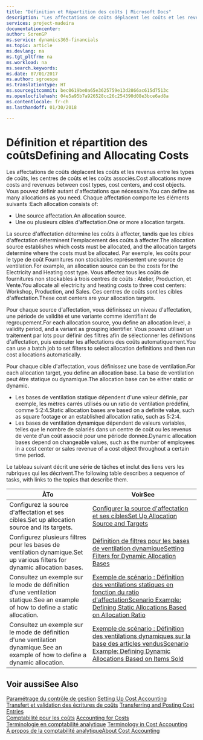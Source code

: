 ```yaml
---
title: "Définition et Répartition des coûts | Microsoft Docs"
description: "Les affectations de coûts déplacent les coûts et les revenus entre les types de coûts, les centres de coûts et les coûts associés. Vous pouvez définir autant d'affectations que nécessaire."
services: project-madeira
documentationcenter: 
author: SorenGP
ms.service: dynamics365-financials
ms.topic: article
ms.devlang: na
ms.tgt_pltfrm: na
ms.workload: na
ms.search.keywords: 
ms.date: 07/01/2017
ms.author: sgroespe
ms.translationtype: HT
ms.sourcegitcommit: bec0619be0a65e3625759e13d2866ac615d7513c
ms.openlocfilehash: 04e5a95b7a926528cc26c254390d08e3bce6ad8a
ms.contentlocale: fr-ch
ms.lasthandoff: 01/30/2018

---
```

# <a name="defining-and-allocating-costs"></a><span data-ttu-id="e3447-104">Définition et répartition des coûts</span><span class="sxs-lookup"><span data-stu-id="e3447-104">Defining and Allocating Costs</span></span>
<span data-ttu-id="e3447-105">Les affectations de coûts déplacent les coûts et les revenus entre les types de coûts, les centres de coûts et les coûts associés.</span><span class="sxs-lookup"><span data-stu-id="e3447-105">Cost allocations move costs and revenues between cost types, cost centers, and cost objects.</span></span> <span data-ttu-id="e3447-106">Vous pouvez définir autant d'affectations que nécessaire.</span><span class="sxs-lookup"><span data-stu-id="e3447-106">You can define as many allocations as you need.</span></span> <span data-ttu-id="e3447-107">Chaque affectation comporte les éléments suivants :</span><span class="sxs-lookup"><span data-stu-id="e3447-107">Each allocation consists of:</span></span>  

-   <span data-ttu-id="e3447-108">Une source affectation.</span><span class="sxs-lookup"><span data-stu-id="e3447-108">An allocation source.</span></span>  
-   <span data-ttu-id="e3447-109">Une ou plusieurs cibles d'affectation.</span><span class="sxs-lookup"><span data-stu-id="e3447-109">One or more allocation targets.</span></span>  

<span data-ttu-id="e3447-110">La source d'affectation détermine les coûts à affecter, tandis que les cibles d'affectation déterminent l'emplacement des coûts à affecter.</span><span class="sxs-lookup"><span data-stu-id="e3447-110">The allocation source establishes which costs must be allocated, and the allocation targets determine where the costs must be allocated.</span></span> <span data-ttu-id="e3447-111">Par exemple, les coûts pour le type de coût Fournitures non stockables représentent une source de ventilation.</span><span class="sxs-lookup"><span data-stu-id="e3447-111">For example, an allocation source can be the costs for the Electricity and Heating cost type.</span></span> <span data-ttu-id="e3447-112">Vous affectez tous les coûts de fournitures non stockables à trois centres de coûts : Atelier, Production, et Vente.</span><span class="sxs-lookup"><span data-stu-id="e3447-112">You allocate all electricity and heating costs to three cost centers: Workshop, Production, and Sales.</span></span> <span data-ttu-id="e3447-113">Ces centres de coûts sont les cibles d'affectation.</span><span class="sxs-lookup"><span data-stu-id="e3447-113">These cost centers are your allocation targets.</span></span>  

<span data-ttu-id="e3447-114">Pour chaque source d'affectation, vous définissez un niveau d'affectation, une période de validité et une variante comme identifiant de regroupement.</span><span class="sxs-lookup"><span data-stu-id="e3447-114">For each allocation source, you define an allocation level, a validity period, and a variant as grouping identifier.</span></span> <span data-ttu-id="e3447-115">Vous pouvez utiliser un traitement par lots pour définir des filtres afin de sélectionner les définitions d'affectation, puis exécuter les affectations des coûts automatiquement.</span><span class="sxs-lookup"><span data-stu-id="e3447-115">You can use a batch job to set filters to select allocation definitions and then run cost allocations automatically.</span></span>  

<span data-ttu-id="e3447-116">Pour chaque cible d'affectation, vous définissez une base de ventilation.</span><span class="sxs-lookup"><span data-stu-id="e3447-116">For each allocation target, you define an allocation base.</span></span> <span data-ttu-id="e3447-117">La base de ventilation peut être statique ou dynamique.</span><span class="sxs-lookup"><span data-stu-id="e3447-117">The allocation base can be either static or dynamic.</span></span>  

-   <span data-ttu-id="e3447-118">Les bases de ventilation statique dépendent d'une valeur définie, par exemple, les mètres carrés utilisés ou un ratio de ventilation prédéfini, comme 5:2:4.</span><span class="sxs-lookup"><span data-stu-id="e3447-118">Static allocation bases are based on a definite value, such as square footage or an established allocation ratio, such as 5:2:4.</span></span>  
-   <span data-ttu-id="e3447-119">Les bases de ventilation dynamique dépendent de valeurs variables, telles que le nombre de salariés dans un centre de coût ou les revenus de vente d'un coût associé pour une période donnée.</span><span class="sxs-lookup"><span data-stu-id="e3447-119">Dynamic allocation bases depend on changeable values, such as the number of employees in a cost center or sales revenue of a cost object throughout a certain time period.</span></span>  

<span data-ttu-id="e3447-120">Le tableau suivant décrit une série de tâches et inclut des liens vers les rubriques qui les décrivent.</span><span class="sxs-lookup"><span data-stu-id="e3447-120">The following table describes a sequence of tasks, with links to the topics that describe them.</span></span>

|<span data-ttu-id="e3447-121">À</span><span class="sxs-lookup"><span data-stu-id="e3447-121">To</span></span>|<span data-ttu-id="e3447-122">Voir</span><span class="sxs-lookup"><span data-stu-id="e3447-122">See</span></span>|  
|--------|---------|  
|<span data-ttu-id="e3447-123">Configurez la source d'affectation et ses cibles.</span><span class="sxs-lookup"><span data-stu-id="e3447-123">Set up allocation source and its targets.</span></span>|[<span data-ttu-id="e3447-124">Configurer la source d'affectation et ses cibles</span><span class="sxs-lookup"><span data-stu-id="e3447-124">Set Up Allocation Source and Targets</span></span>](finance-how-to-set-up-allocation-source-and-targets.md)|  
|<span data-ttu-id="e3447-125">Configurez plusieurs filtres pour les bases de ventilation dynamique.</span><span class="sxs-lookup"><span data-stu-id="e3447-125">Set up various filters for dynamic allocation bases.</span></span>|[<span data-ttu-id="e3447-126">Définition de filtres pour les bases de ventilation dynamique</span><span class="sxs-lookup"><span data-stu-id="e3447-126">Setting Filters for Dynamic Allocation Bases</span></span>](finance-setting-filters-for-dynamic-allocation-bases.md)|  
|<span data-ttu-id="e3447-127">Consultez un exemple sur le mode de définition d'une ventilation statique.</span><span class="sxs-lookup"><span data-stu-id="e3447-127">See an example of how to define a static allocation.</span></span>|[<span data-ttu-id="e3447-128">Exemple de scénario : Définition des ventilations statiques en fonction du ratio d'affectation</span><span class="sxs-lookup"><span data-stu-id="e3447-128">Scenario Example: Defining Static Allocations Based on Allocation Ratio</span></span>](finance-scenario-example-defining-static-allocations-based-on-allocation-ratio.md)|  
|<span data-ttu-id="e3447-129">Consultez un exemple sur le mode de définition d'une ventilation dynamique.</span><span class="sxs-lookup"><span data-stu-id="e3447-129">See an example of how to define a dynamic allocation.</span></span>|[<span data-ttu-id="e3447-130">Exemple de scénario : Définition des ventilations dynamiques sur la base des articles vendus</span><span class="sxs-lookup"><span data-stu-id="e3447-130">Scenario Example: Defining Dynamic Allocations Based on Items Sold</span></span>](finance-scenario-example-defining-dynamic-allocations-based-on-items-sold.md)|  

## <a name="see-also"></a><span data-ttu-id="e3447-131">Voir aussi</span><span class="sxs-lookup"><span data-stu-id="e3447-131">See Also</span></span>  
 <span data-ttu-id="e3447-132">[Paramétrage du contrôle de gestion](finance-set-up-cost-accounting.md) </span><span class="sxs-lookup"><span data-stu-id="e3447-132">[Setting Up Cost Accounting](finance-set-up-cost-accounting.md) </span></span>  
 <span data-ttu-id="e3447-133">[Transfert et validation des écritures de coûts](finance-transfer-and-post-cost-entries.md) </span><span class="sxs-lookup"><span data-stu-id="e3447-133">[Transferring and Posting Cost Entries](finance-transfer-and-post-cost-entries.md) </span></span>  
 <span data-ttu-id="e3447-134">[Comptabilité pour les coûts](finance-manage-cost-accounting.md) </span><span class="sxs-lookup"><span data-stu-id="e3447-134">[Accounting for Costs](finance-manage-cost-accounting.md) </span></span>  
 <span data-ttu-id="e3447-135">[Terminologie en comptabilité analytique](finance-terminology-in-cost-accounting.md) </span><span class="sxs-lookup"><span data-stu-id="e3447-135">[Terminology in Cost Accounting](finance-terminology-in-cost-accounting.md) </span></span>  
 [<span data-ttu-id="e3447-136">À propos de la comptabilité analytique</span><span class="sxs-lookup"><span data-stu-id="e3447-136">About Cost Accounting</span></span>](finance-about-cost-accounting.md)

